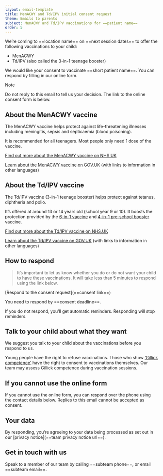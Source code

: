 ```yaml
---
layout: email-template
title: MenACWY and Td/IPV initial consent request
theme: Emails to parents
subject: MenACWY and Td/IPV vaccinations for ==patient name==
order: 5
---
```


We’re coming to ==location name== on ==next session dates== to offer the following vaccinations to your child:

* MenACWY
* Td/IPV (also called the 3-in-1 teenage booster)

We would like your consent to vaccinate ==short patient name==. You can respond by filling in our online form.

> [!NOTE]
> Do not reply to this email to tell us your decision. The link to the online consent form is below.

## About the MenACWY vaccine

The MenACWY vaccine helps protect against life-threatening illnesses including meningitis, sepsis and septicaemia (blood poisoning).

It is recommended for all teenagers. Most people only need 1 dose of the vaccine.

[Find out more about the MenACWY vaccine on NHS.UK](https://www.nhs.uk/vaccinations/menacwy-vaccine/)

[Learn about the MenACWY vaccine on GOV.UK](https://www.gov.uk/government/publications/menacwy-vaccine-information-for-young-people) (with links to information in other languages)


## About the Td/IPV vaccine

The Td/IPV vaccine (3-in-1 teenage booster) helps protect against tetanus, diphtheria and polio.

It’s offered at around 13 or 14 years old (school year 9 or 10). It boosts the protection provided by the [6-in-1 vaccine](https://www.nhs.uk/vaccinations/6-in-1-vaccine/) and [4-in-1 pre-school booster](https://www.nhs.uk/vaccinations/4-in-1-preschool-booster-vaccine/) vaccine.

[Find out more about the Td/IPV vaccine on NHS.UK](https://www.nhs.uk/vaccinations/td-ipv-vaccine-3-in-1-teenage-booster/)

[Learn about the Td/IPV vaccine on GOV.UK](https://www.gov.uk/government/publications/a-guide-to-the-3-in-1-teenage-booster-tdipv) (with links to information in other languages)

## How to respond

> It’s important to let us know whether you do or do not want your child to have these vaccinations. It will take less than 5 minutes to respond using the link below.

[Respond to the consent request](==consent link==)

You need to respond by ==consent deadline==.

If you do not respond, you’ll get automatic reminders. Responding will stop reminders.

## Talk to your child about what they want

We suggest you talk to your child about the vaccinations before you respond to us.

Young people have the right to refuse vaccinations. Those who show [‘Gillick competence'](https://www.nhs.uk/conditions/consent-to-treatment/children/) have the right to consent to vaccinations themselves. Our team may assess Gillick competence during vaccination sessions.

## If you cannot use the online form

If you cannot use the online form, you can respond over the phone using the contact details below. Replies to this email cannot be accepted as consent. 

## Your data

By responding, you’re agreeing to your data being processed as set out in our [privacy notice](==team privacy notice url==).

## Get in touch with us

Speak to a member of our team by calling ==subteam phone==, or email ==subteam email==.
